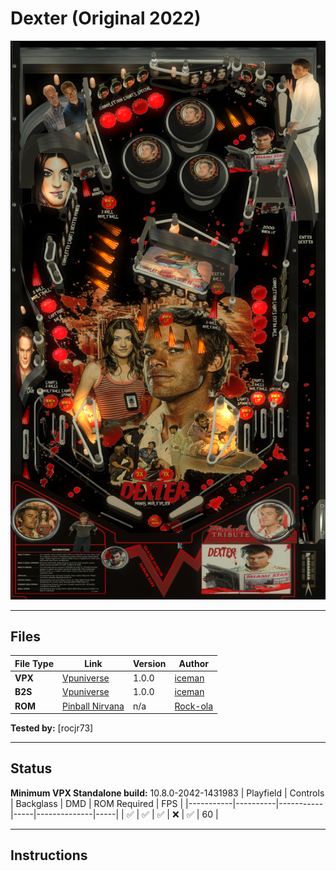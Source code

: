 # Dexter (Original 2022)

![Table Preview](../../images/vpx-dexter.png)

---

## Files
| File Type | Link | Version | Author | 
|-----------|--------|----------|--------------|
| **VPX** |  [Vpuniverse](https://vpuniverse.com/files/file/11395-dexter) | 1.0.0 |  [iceman](https://vpuniverse.com/profile/4306-icepinball/)
| **B2S** |  [Vpuniverse](https://vpuniverse.com/files/file/11395-dexter) | 1.0.0 |  [iceman](https://vpuniverse.com/profile/4306-icepinball/)
| **ROM** |  [Pinball Nirvana](https://pinballnirvana.com/forums/resources/dvlsdre.1744/) | n/a | [Rock-ola](https://pinballnirvana.com/forums/members/rock-ola.1/)

**Tested by:** [rocjr73]

---

## Status 
**Minimum VPX Standalone build:** 10.8.0-2042-1431983
| Playfield | Controls | Backglass | DMD | ROM Required | FPS | 
|-----------|----------|-----------|-----|--------------|-----|
| :white_check_mark: | :white_check_mark: | :white_check_mark: | :x: | :white_check_mark: | 60 |

---

## Instructions
